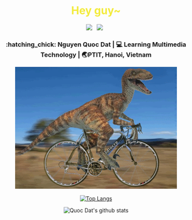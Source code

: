 <div align="center">
  <h1 style="color:#F3EB3B;"> Hey guy~ </h1>
</div>
 
<p align='center'> 
<a href="https://facebook.com/qdat.2706"><img height="40" src="https://raw.githubusercontent.com/trinwin/trinwin/master/icons/facebook.png?raw=true"></a>&nbsp;&nbsp;
<a href="https://instagram.com/dat.2706/"><img height="40" src="https://raw.githubusercontent.com/trinwin/trinwin/master/icons/instagram.png?raw=true"></a>&nbsp;&nbsp;
<div align="center">
<h3> :hatching_chick: Nguyen Quoc Dat    |     💻 Learning Multimedia Technology    |    🌏PTIT, Hanoi, Vietnam </h3> 
</div>
<div align="center">
<img src="https://github.com/nqdat2002/nqdat2002/blob/main/giphy.gif">
</div>
<div align="center">


[![Top Langs](https://github-readme-stats.vercel.app/api/top-langs/?username=nqdat2002&exclude_repo=github-readme-stats,anuraghazra.github.io)](https://github.com/anuraghazra/github-readme-stats)

</div>

<div align="center">


![Quoc Dat's github stats](https://github-readme-stats.vercel.app/api/?username=nqdat2002&show_icons=true&theme=radical) 
</div>
